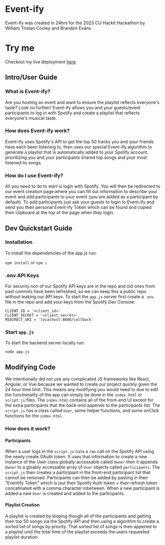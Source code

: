 # Event-ify

Event-ify was created in 24hrs for the 2023 CU Hackit Hackathon by William Tristan Cooley and Brandon Evans

# Try me

Checkout my live deployment [here](https://event-ify.onrender.com/)

## Intro/User Guide

### What is Event-ify?

Are you hosting an event and want to ensure the playlist reflects everyone's taste? Look no further! Event-ify allows you and your guests/event participants to log in with Spotify and create a playlist that reflects everyone's musical taste.

### How does Event-ify work?

Event-ify uses Spotify's API to get the top 50 tracks you and your friends have each been listening to, then uses our special Event-ify algorithm to generate a playlist that is automatically added to your Spotify account, prioritizing you and your participants shared top songs and your most listened-to songs.

### How do I use Event-ify?

All you need to do to start is login with Spotify. You will then be redirected to our event creation page where you can fill out information to describe your event and add participants to your event (you are added as a participant by default). To add participants just ask your guests to login to Event-ify and send you their personal Event-ify Token which can be found and copied their clipboard at the top of the page when they login.

## Dev Quickstart Guide

### Installation

To install the dependencies of the app.js run:

`npm install` or `npm i`

### .env API Keys

For security non of our Spotify API keys are in the repo and old ones from past commits have been refreshed, so we can keep this a public repo without leaking our API keys. To start the `app.js` server first create a `.env` file in the repo and add your keys from the Spotify Dev Console:

```
CLIENT_ID = '<client_id>'
CLIENT_SECRET = '<client_secret>'
REDIRECT_URI = 'localhost:8888/callback'
```

### Start `app.js`

To start the backend server locally run:

`node app.js`

## Modifying Code

We intentionally did not use any complicated JS frameworks like React, Angular, or Vue because we wanted to create our project quickly given the 24 hour time limit. This means any modifying you would need to due to edit the functionality of the app can simply be done in the `index.html` or `script.js` files. The `index.html` contains all of the front-end UI exceot for the extra participants that the back-end appends to the participants list. The `script.js` has a class called `User`, some helper functions, and some onClick functions for the `index.html`.

### How does it work?

#### Participants

When a user logs in the `script.js` runs a `/me` call on the Spotify API using the newly create OAuth token. It uses that information to create a new instance of the User class globally accessable called `Owner` then it appends `Owner` to a gloably accessable array of `User` objects called `participants`. The `script.js` then creates a participant in the front-end participant list that cannot be removed. Participants can then be added by pasting in their "Eventify Token" which is jsut their Spotify Auth token + their refresh token concatinated with a comma character inbetween. When a new participant is added a new `User` is created and added to the participants.

#### Playlist Creation

A playlist is created by looping though all of the participants and getting their top 50 songs via the Spotify API and then using a algorithm to create a sorted list of songs by priority. That sorted list of songs is then appened to a playlist until the total time of the playlist exceeds the users requested playlist duration.
